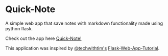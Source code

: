 # Quick-Note
 A simple web app that save notes with markdown functionality made using python flask.
 
 Check out the app here [Quick-Note!](https://quick-note-web.herokuapp.com/)
 
 This application was inspired by [@techwithtim's](https://github.com/techwithtim) [Flask-Web-App-Tutorial](https://github.com/techwithtim/Flask-Web-App-Tutorial). 
